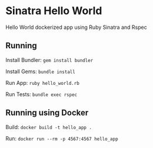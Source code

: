 # Sinatra Hello World

Hello World dockerized app using Ruby Sinatra and Rspec

## Running

Install Bundler: `gem install bundler`

Install Gems: `bundle install`

Run App: `ruby hello_world.rb`

Run Tests: `bundle exec rspec`

## Running using Docker

Build: `docker build -t hello_app .`

Run: `docker run --rm -p 4567:4567 hello_app`
